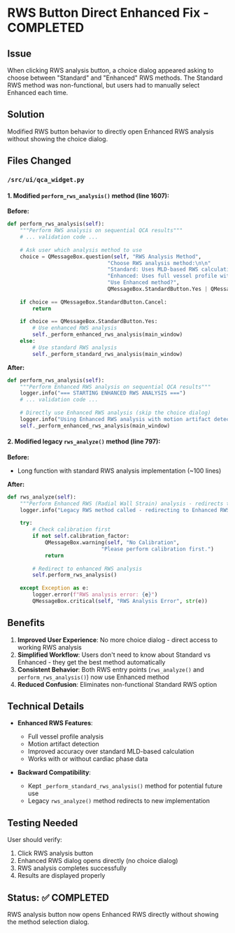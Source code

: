 # RWS Button Direct Enhanced Fix - COMPLETED

## Issue
When clicking RWS analysis button, a choice dialog appeared asking to choose between "Standard" and "Enhanced" RWS methods. The Standard RWS method was non-functional, but users had to manually select Enhanced each time.

## Solution
Modified RWS button behavior to directly open Enhanced RWS analysis without showing the choice dialog.

## Files Changed

### `/src/ui/qca_widget.py`

#### 1. Modified `perform_rws_analysis()` method (line 1607):
**Before:**
```python
def perform_rws_analysis(self):
    """Perform RWS analysis on sequential QCA results"""
    # ... validation code ...
    
    # Ask user which analysis method to use
    choice = QMessageBox.question(self, "RWS Analysis Method",
                                "Choose RWS analysis method:\n\n"
                                "Standard: Uses MLD-based RWS calculation\n"
                                "Enhanced: Uses full vessel profile with motion artifact detection\n\n"
                                "Use Enhanced method?",
                                QMessageBox.StandardButton.Yes | QMessageBox.StandardButton.No | QMessageBox.StandardButton.Cancel)
    
    if choice == QMessageBox.StandardButton.Cancel:
        return
    
    if choice == QMessageBox.StandardButton.Yes:
        # Use enhanced RWS analysis
        self._perform_enhanced_rws_analysis(main_window)
    else:
        # Use standard RWS analysis
        self._perform_standard_rws_analysis(main_window)
```

**After:**
```python
def perform_rws_analysis(self):
    """Perform Enhanced RWS analysis on sequential QCA results"""
    logger.info("=== STARTING ENHANCED RWS ANALYSIS ===")
    # ... validation code ...
    
    # Directly use Enhanced RWS analysis (skip the choice dialog)
    logger.info("Using Enhanced RWS analysis with motion artifact detection")
    self._perform_enhanced_rws_analysis(main_window)
```

#### 2. Modified legacy `rws_analyze()` method (line 797):
**Before:** 
- Long function with standard RWS analysis implementation (~100 lines)

**After:**
```python
def rws_analyze(self):
    """Perform Enhanced RWS (Radial Wall Strain) analysis - redirects to enhanced method"""
    logger.info("Legacy RWS method called - redirecting to Enhanced RWS Analysis")
    
    try:
        # Check calibration first
        if not self.calibration_factor:
            QMessageBox.warning(self, "No Calibration",
                              "Please perform calibration first.")
            return
        
        # Redirect to enhanced RWS analysis
        self.perform_rws_analysis()
        
    except Exception as e:
        logger.error(f"RWS analysis error: {e}")
        QMessageBox.critical(self, "RWS Analysis Error", str(e))
```

## Benefits

1. **Improved User Experience**: No more choice dialog - direct access to working RWS analysis
2. **Simplified Workflow**: Users don't need to know about Standard vs Enhanced - they get the best method automatically
3. **Consistent Behavior**: Both RWS entry points (`rws_analyze()` and `perform_rws_analysis()`) now use Enhanced method
4. **Reduced Confusion**: Eliminates non-functional Standard RWS option

## Technical Details

- **Enhanced RWS Features**:
  - Full vessel profile analysis
  - Motion artifact detection  
  - Improved accuracy over standard MLD-based calculation
  - Works with or without cardiac phase data

- **Backward Compatibility**: 
  - Kept `_perform_standard_rws_analysis()` method for potential future use
  - Legacy `rws_analyze()` method redirects to new implementation

## Testing Needed

User should verify:
1. Click RWS analysis button
2. Enhanced RWS dialog opens directly (no choice dialog)
3. RWS analysis completes successfully
4. Results are displayed properly

## Status: ✅ COMPLETED

RWS analysis button now opens Enhanced RWS directly without showing the method selection dialog.